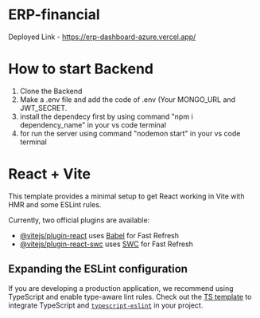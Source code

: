 ﻿# ERP-financial  
Deployed Link - https://erp-dashboard-azure.vercel.app/  
 
# How to start Backend
1. Clone the Backend   
2. Make a .env file and add the code of .env (Your MONGO_URL and JWT_SECRET.  
3. install the dependecy first by using command "npm i dependency_name" in your vs code terminal  
4. for run the server using command "nodemon start" in your vs code terminal

# React + Vite

This template provides a minimal setup to get React working in Vite with HMR and some ESLint rules.

Currently, two official plugins are available:

- [@vitejs/plugin-react](https://github.com/vitejs/vite-plugin-react/blob/main/packages/plugin-react/README.md) uses [Babel](https://babeljs.io/) for Fast Refresh
- [@vitejs/plugin-react-swc](https://github.com/vitejs/vite-plugin-react-swc) uses [SWC](https://swc.rs/) for Fast Refresh

## Expanding the ESLint configuration

If you are developing a production application, we recommend using TypeScript and enable type-aware lint rules. Check out the [TS template](https://github.com/vitejs/vite/tree/main/packages/create-vite/template-react-ts) to integrate TypeScript and [`typescript-eslint`](https://typescript-eslint.io) in your project.

